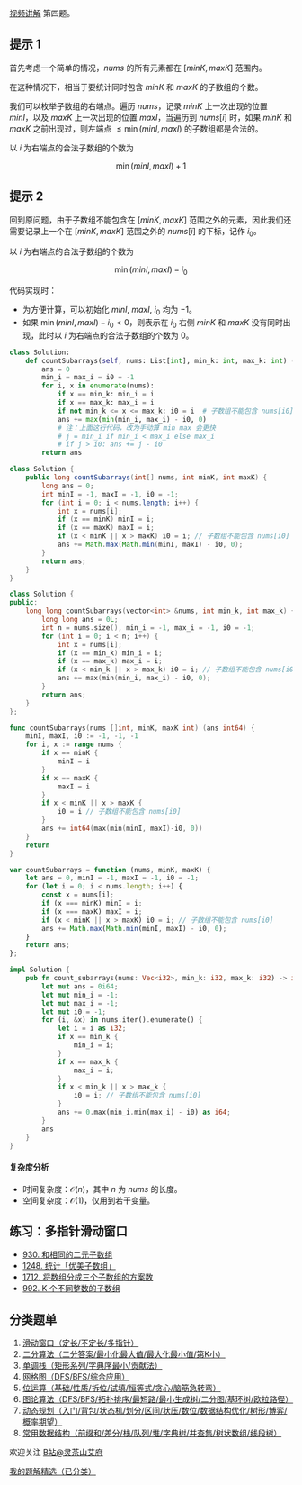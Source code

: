 [视频讲解](https://www.bilibili.com/video/BV1Ae4y1i7PM) 第四题。

## 提示 1

首先考虑一个简单的情况，$\textit{nums}$ 的所有元素都在 $[\textit{minK},\textit{maxK}]$ 范围内。

在这种情况下，相当于要统计同时包含 $\textit{minK}$ 和 $\textit{maxK}$ 的子数组的个数。

我们可以枚举子数组的右端点。遍历 $\textit{nums}$，记录 $\textit{minK}$ 上一次出现的位置 $\textit{minI}$，以及 $\textit{maxK}$ 上一次出现的位置 $\textit{maxI}$，当遍历到 $\textit{nums}[i]$ 时，如果
$\textit{minK}$ 和 $\textit{maxK}$ 之前出现过，则左端点 $\le\min(\textit{minI},\textit{maxI})$ 的子数组都是合法的。

以 $i$ 为右端点的合法子数组的个数为 

$$
\min(\textit{minI},\textit{maxI})+1
$$

## 提示 2

回到原问题，由于子数组不能包含在 $[\textit{minK},\textit{maxK}]$ 范围之外的元素，因此我们还需要记录上一个在 $[\textit{minK},\textit{maxK}]$ 范围之外的 $\textit{nums}[i]$ 的下标，记作 $i_0$。

以 $i$ 为右端点的合法子数组的个数为 

$$
\min(\textit{minI},\textit{maxI})-i_0
$$

代码实现时：

- 为方便计算，可以初始化 $\textit{minI},\ \textit{maxI},\ i_0$ 均为 $-1$。
- 如果 $\min(\textit{minI},\textit{maxI})-i_0 < 0$，则表示在 $i_0$ 右侧 $\textit{minK}$ 和 $\textit{maxK}$ 没有同时出现，此时以 $i$ 为右端点的合法子数组的个数为 $0$。

```py [sol-Python3]
class Solution:
    def countSubarrays(self, nums: List[int], min_k: int, max_k: int) -> int:
        ans = 0
        min_i = max_i = i0 = -1
        for i, x in enumerate(nums):
            if x == min_k: min_i = i
            if x == max_k: max_i = i
            if not min_k <= x <= max_k: i0 = i  # 子数组不能包含 nums[i0]
            ans += max(min(min_i, max_i) - i0, 0)
            # 注：上面这行代码，改为手动算 min max 会更快
            # j = min_i if min_i < max_i else max_i
            # if j > i0: ans += j - i0
        return ans
```

```java [sol-Java]
class Solution {
    public long countSubarrays(int[] nums, int minK, int maxK) {
        long ans = 0;
        int minI = -1, maxI = -1, i0 = -1;
        for (int i = 0; i < nums.length; i++) {
            int x = nums[i];
            if (x == minK) minI = i;
            if (x == maxK) maxI = i;
            if (x < minK || x > maxK) i0 = i; // 子数组不能包含 nums[i0]
            ans += Math.max(Math.min(minI, maxI) - i0, 0);
        }
        return ans;
    }
}
```

```cpp [sol-C++]
class Solution {
public:
    long long countSubarrays(vector<int> &nums, int min_k, int max_k) {
        long long ans = 0L;
        int n = nums.size(), min_i = -1, max_i = -1, i0 = -1;
        for (int i = 0; i < n; i++) {
            int x = nums[i];
            if (x == min_k) min_i = i;
            if (x == max_k) max_i = i;
            if (x < min_k || x > max_k) i0 = i; // 子数组不能包含 nums[i0]
            ans += max(min(min_i, max_i) - i0, 0);
        }
        return ans;
    }
};
```

```go [sol-Go]
func countSubarrays(nums []int, minK, maxK int) (ans int64) {
	minI, maxI, i0 := -1, -1, -1
	for i, x := range nums {
		if x == minK {
			minI = i
		}
		if x == maxK {
			maxI = i
		}
		if x < minK || x > maxK {
			i0 = i // 子数组不能包含 nums[i0]
		}
		ans += int64(max(min(minI, maxI)-i0, 0))
	}
	return
}
```

```js [sol-JavaScript]
var countSubarrays = function (nums, minK, maxK) {
    let ans = 0, minI = -1, maxI = -1, i0 = -1;
    for (let i = 0; i < nums.length; i++) {
        const x = nums[i];
        if (x === minK) minI = i;
        if (x === maxK) maxI = i;
        if (x < minK || x > maxK) i0 = i; // 子数组不能包含 nums[i0]
        ans += Math.max(Math.min(minI, maxI) - i0, 0);
    }
    return ans;
};
```

```rust [sol-Rust]
impl Solution {
    pub fn count_subarrays(nums: Vec<i32>, min_k: i32, max_k: i32) -> i64 {
        let mut ans = 0i64;
        let mut min_i = -1;
        let mut max_i = -1;
        let mut i0 = -1;
        for (i, &x) in nums.iter().enumerate() {
            let i = i as i32;
            if x == min_k {
                min_i = i;
            }
            if x == max_k {
                max_i = i;
            }
            if x < min_k || x > max_k {
                i0 = i; // 子数组不能包含 nums[i0]
            }
            ans += 0.max(min_i.min(max_i) - i0) as i64;
        }
        ans
    }
}
```

#### 复杂度分析

- 时间复杂度：$\mathcal{O}(n)$，其中 $n$ 为 $\textit{nums}$ 的长度。
- 空间复杂度：$\mathcal{O}(1)$，仅用到若干变量。

## 练习：多指针滑动窗口

- [930. 和相同的二元子数组](https://leetcode.cn/problems/binary-subarrays-with-sum/)
- [1248. 统计「优美子数组」](https://leetcode.cn/problems/count-number-of-nice-subarrays/)
- [1712. 将数组分成三个子数组的方案数](https://leetcode.cn/problems/ways-to-split-array-into-three-subarrays/)
- [992. K 个不同整数的子数组](https://leetcode.cn/problems/subarrays-with-k-different-integers/) 

## 分类题单

1. [滑动窗口（定长/不定长/多指针）](https://leetcode.cn/circle/discuss/0viNMK/)
2. [二分算法（二分答案/最小化最大值/最大化最小值/第K小）](https://leetcode.cn/circle/discuss/SqopEo/)
3. [单调栈（矩形系列/字典序最小/贡献法）](https://leetcode.cn/circle/discuss/9oZFK9/)
4. [网格图（DFS/BFS/综合应用）](https://leetcode.cn/circle/discuss/YiXPXW/)
5. [位运算（基础/性质/拆位/试填/恒等式/贪心/脑筋急转弯）](https://leetcode.cn/circle/discuss/dHn9Vk/)
6. [图论算法（DFS/BFS/拓扑排序/最短路/最小生成树/二分图/基环树/欧拉路径）](https://leetcode.cn/circle/discuss/01LUak/)
7. [动态规划（入门/背包/状态机/划分/区间/状压/数位/数据结构优化/树形/博弈/概率期望）](https://leetcode.cn/circle/discuss/tXLS3i/)
8. [常用数据结构（前缀和/差分/栈/队列/堆/字典树/并查集/树状数组/线段树）](https://leetcode.cn/circle/discuss/mOr1u6/)

欢迎关注 [B站@灵茶山艾府](https://space.bilibili.com/206214)

[我的题解精选（已分类）](https://github.com/EndlessCheng/codeforces-go/blob/master/leetcode/SOLUTIONS.md)
